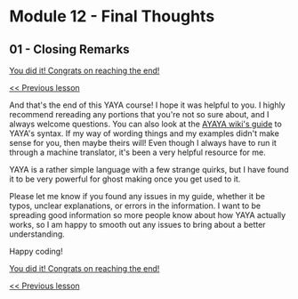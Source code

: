# Module 12 - Final Thoughts

## 01 - Closing Remarks

[You did it! Congrats on reaching the end!](../README.md)

[<< Previous lesson](../module_12_final_thoughts/00_what_to_do_next.md)

And that's the end of this YAYA course! I hope it was helpful to you. I highly recommend rereading any portions that you're not so sure about, and I always welcome questions. You can also look at the [AYAYA wiki's guide](https://emily.shillest.net/ayaya/index.php?%E3%83%9E%E3%83%8B%E3%83%A5%E3%82%A2%E3%83%AB/%E6%96%87%E6%B3%95) to YAYA's syntax. If my way of wording things and my examples didn't make sense for you, then maybe theirs will! Even though I always have to run it through a machine translator, it's been a very helpful resource for me.

YAYA is a rather simple language with a few strange quirks, but I have found it to be very powerful for ghost making once you get used to it.

Please let me know if you found any issues in my guide, whether it be typos, unclear explanations, or errors in the information. I want to be spreading good information so more people know about how YAYA actually works, so I am happy to smooth out any issues to bring about a better understanding.

Happy coding!

[You did it! Congrats on reaching the end!](../README.md)

[<< Previous lesson](../module_12_final_thoughts/00_what_to_do_next.md)
